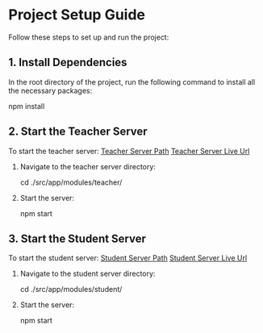 # Project Setup Guide

Follow these steps to set up and run the project:

## 1. Install Dependencies

In the root directory of the project, run the following command to install all the necessary packages:

npm install

## 2. Start the Teacher Server

To start the teacher server:
[Teacher Server Path](./src/app/modules/teacher/server.js)
[Teacher Server Live Url](https://assessment-teacher.onrender.com/)

1. Navigate to the teacher server directory:

   cd ./src/app/modules/teacher/

2. Start the server:

   npm start

## 3. Start the Student Server

To start the student server:
[Student Server Path](./src/app/modules/student/server.js)
[Student Server Live Url](https://assessment-student.onrender.com/)

1. Navigate to the student server directory:

   cd ./src/app/modules/student/

2. Start the server:

   npm start
